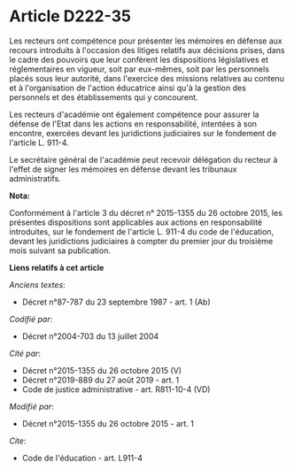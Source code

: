 # Article D222-35

Les recteurs ont compétence pour présenter les mémoires en défense aux recours introduits à l'occasion des litiges relatifs
aux décisions prises, dans le cadre des pouvoirs que leur confèrent les dispositions législatives et réglementaires en
vigueur, soit par eux-mêmes, soit par les personnels placés sous leur autorité, dans l'exercice des missions relatives au
contenu et à l'organisation de l'action éducatrice ainsi qu'à la gestion des personnels et des établissements qui y
concourent. 

Les recteurs d'académie ont également compétence pour assurer la défense de l'Etat dans les actions en responsabilité,
intentées à son encontre, exercées devant les juridictions judiciaires sur le fondement de l'article L. 911-4. 

Le secrétaire général de l'académie peut recevoir délégation du recteur à l'effet de signer les mémoires en défense devant
les tribunaux administratifs.

**Nota:**

Conformément à l'article 3 du décret n° 2015-1355 du 26 octobre 2015, les présentes dispositions sont applicables aux actions
en responsabilité introduites, sur le fondement de l'article L. 911-4 du code de l'éducation, devant les juridictions
judiciaires à compter du premier jour du troisième mois suivant sa publication.

**Liens relatifs à cet article**

_Anciens textes_:

  - Décret n°87-787 du 23 septembre 1987 - art. 1 (Ab)

_Codifié par_:

  - Décret n°2004-703 du 13 juillet 2004

_Cité par_:

  - Décret n°2015-1355 du 26 octobre 2015 (V)
  - Décret n°2019-889 du 27 août 2019 - art. 1
  - Code de justice administrative - art. R811-10-4 (VD)

_Modifié par_:

  - Décret n°2015-1355 du 26 octobre 2015 - art. 1

_Cite_:

  - Code de l'éducation - art. L911-4
